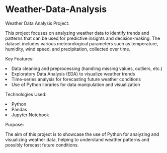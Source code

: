 # Weather-Data-Analysis

Weather Data Analysis Project:
<p> This project focuses on analyzing weather data to identify trends and patterns that can be used for predictive insights and decision-making. The dataset includes various meteorological parameters such as temperature, humidity, wind speed, and precipitation, collected over time. </p>

Key Features:
<li> Data cleaning and preprocessing (handling missing values, outliers, etc.) </li>
<li> Exploratory Data Analysis (EDA) to visualize weather trends </li>
<li> Time-series analysis for forecasting future weather conditions </li>
<li> Use of Python libraries for data manipulation and visualization </li>

Technologies Used:
<li> Python </li>
<li> Pandas </li>
<li> Jupyter Notebook </li>

Purpose: 
<p> The aim of this project is to showcase the use of Python for analyzing and visualizing weather data, helping to understand weather patterns and possibly forecast future conditions. </p>

